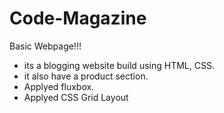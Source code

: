 # Code-Magazine

Basic Webpage!!!

- its a blogging website build using HTML, CSS.
- it also have a product section.
- Applyed fluxbox.
- Applyed CSS Grid Layout
